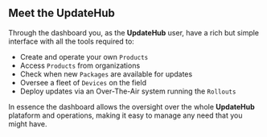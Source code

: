 ## Meet the **UpdateHub**

Through the dashboard you, as the **UpdateHub** user, have a rich but simple interface with all the tools required to:

- Create and operate your own `Products`
- Access `Products` from organizations
- Check when new `Packages` are available for updates
- Oversee a fleet of `Devices` on the field
- Deploy updates via an Over-The-Air system running the `Rollouts`

In essence the dashboard allows the oversight over the whole **UpdateHub** plataform and operations, making it easy to manage any need that you might have.
